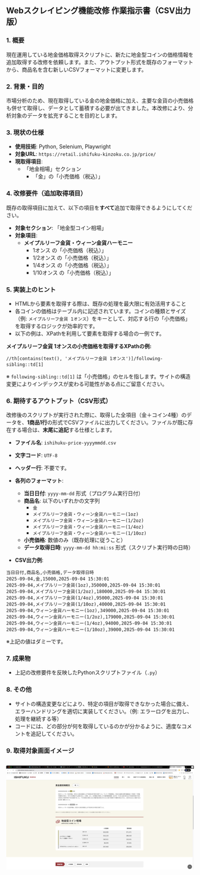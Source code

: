 ## Webスクレイピング機能改修 作業指示書（CSV出力版）

### 1. 概要

現在運用している地金価格取得スクリプトに、新たに地金型コインの価格情報を追加取得する改修を依頼します。また、アウトプット形式を既存のフォーマットから、商品名を含む新しいCSVフォーマットに変更します。

### 2. 背景・目的

市場分析のため、現在取得している金の地金価格に加え、主要な金貨の小売価格も併せて取得し、データとして蓄積する必要が出てきました。本改修により、分析対象のデータを拡充することを目的とします。

### 3. 現状の仕様

  - **使用技術**: Python, Selenium, Playwright
  - **対象URL**: `https://retail.ishifuku-kinzoku.co.jp/price/`
  - **現取得項目**:
      - 「地金相場」セクション
          - 「金」の「小売価格（税込）」

### 4. 改修要件（追加取得項目）

既存の取得項目に加えて、以下の項目を**すべて**追加で取得できるようにしてください。

  - **対象セクション**: 「地金型コイン相場」
  - **対象項目**:
      - **メイプルリーフ金貨・ウィーン金貨ハーモニー**
          - 1オンス の「小売価格（税込）」
          - 1/2オンス の「小売価格（税込）」
          - 1/4オンス の「小売価格（税込）」
          - 1/10オンス の「小売価格（税込）」

### 5. 実装上のヒント

  - HTMLから要素を取得する際は、既存の処理を最大限に有効活用すること
  - 各コインの価格はテーブル内に記述されています。コインの種類とサイズ（例: `メイプルリーフ金貨 1オンス`）をキーとして、対応する行の「小売価格」を取得するロジックが効率的です。
  - 以下の例は、XPathを利用して要素を取得する場合の一例です。

**メイプルリーフ金貨 1オンスの小売価格を取得するXPathの例:**

```xpath
//th[contains(text(), 'メイプルリーフ金貨 1オンス')]/following-sibling::td[1]
```

※ `following-sibling::td[1]` は「小売価格」のセルを指します。サイトの構造変更によりインデックスが変わる可能性がある点にご留意ください。

### 6. 期待するアウトプット（CSV形式）

改修後のスクリプトが実行された際に、取得した全項目（金＋コイン4種）のデータを、**1商品1行**の形式でCSVファイルに出力してください。ファイルが既に存在する場合は、**末尾に追記**する仕様とします。

  - **ファイル名**: `ishihuku-price-yyyymmdd.csv`

  - **文字コード**: `UTF-8`

  - **ヘッダー行**: 不要です。

  - **各列のフォーマット**:

      - **当日日付**: `yyyy-mm-dd` 形式（プログラム実行日付）
      - **商品名**: 以下のいずれかの文字列
          - `金`
          - `メイプルリーフ金貨・ウィーン金貨ハーモニー(1oz)`
          - `メイプルリーフ金貨・ウィーン金貨ハーモニー(1/2oz)`
          - `メイプルリーフ金貨・ウィーン金貨ハーモニー(1/4oz)`
          - `メイプルリーフ金貨・ウィーン金貨ハーモニー(1/10oz)`
      - **小売価格**: 数値のみ（既存処理に従うこと）
      - **データ取得日時**: `yyyy-mm-dd hh:mi:ss` 形式（スクリプト実行時の日時）

  - **CSV出力例**:

```csv
当日日付,商品名,小売価格,データ取得日時
2025-09-04,金,15000,2025-09-04 15:30:01
2025-09-04,メイプルリーフ金貨(1oz),350000,2025-09-04 15:30:01
2025-09-04,メイプルリーフ金貨(1/2oz),180000,2025-09-04 15:30:01
2025-09-04,メイプルリーフ金貨(1/4oz),95000,2025-09-04 15:30:01
2025-09-04,メイプルリーフ金貨(1/10oz),40000,2025-09-04 15:30:01
2025-09-04,ウィーン金貨ハーモニー(1oz),349000,2025-09-04 15:30:01
2025-09-04,ウィーン金貨ハーモニー(1/2oz),179000,2025-09-04 15:30:01
2025-09-04,ウィーン金貨ハーモニー(1/4oz),94000,2025-09-04 15:30:01
2025-09-04,ウィーン金貨ハーモニー(1/10oz),39000,2025-09-04 15:30:01
```

※上記の値はダミーです。

### 7. 成果物

  - 上記の改修要件を反映したPythonスクリプトファイル（`.py`）

### 8. その他

  - サイトの構造変更などにより、特定の項目が取得できなかった場合に備え、エラーハンドリングを適切に実装してください。（例: エラーログを出力し、処理を継続する等）
  - コードには、どの部分が何を取得しているのかが分かるように、適度なコメントを追記してください。

### 9. 取得対象画面イメージ
![alt text](image.png)
-----